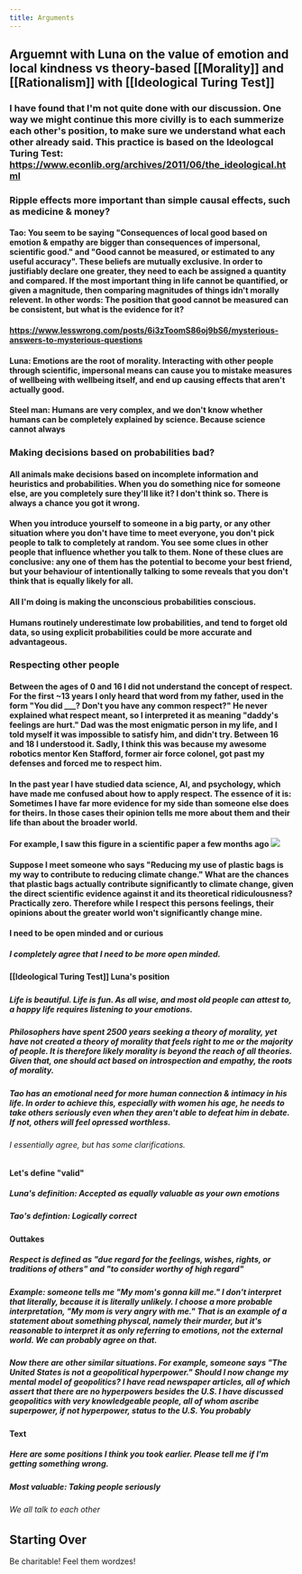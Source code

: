 ```yaml
---
title: Arguments
---
```


## Arguemnt with Luna on the value of emotion and local kindness vs theory-based [[Morality]] and [[Rationalism]] with [[Ideological Turing Test]]
### I have found that I'm not quite done with our discussion. One way we might continue this more civilly is to each summerize each other's position, to make sure we understand what each other already said. This practice is based on the Ideologcal Turing Test: https://www.econlib.org/archives/2011/06/the_ideological.html  

### Ripple effects more important than simple causal effects, such as medicine & money?
#### Tao: You seem to be saying "Consequences of local good based on emotion & empathy are bigger than consequences of impersonal, scientific good." and "Good cannot be measured, or estimated to any useful accuracy". These beliefs are mutually exclusive. In order to justifiably declare one greater, they need to each be assigned a quantity and compared. If the most important thing in life cannot be quantified, or given a magnitude, then comparing magnitudes of things idn't morally relevent. In other words: The position that good cannot be measured can be consistent, but what is the evidence for it?

#### https://www.lesswrong.com/posts/6i3zToomS86oj9bS6/mysterious-answers-to-mysterious-questions

#### Luna: Emotions are the root of morality. Interacting with other people through scientific, impersonal means can cause you to mistake measures of wellbeing with wellbeing itself, and end up causing effects that aren't actually good. 

#### Steel man: Humans are very complex, and we don't know whether humans can be completely explained by science. Because science cannot always 

### Making decisions based on probabilities bad?
#### All animals make decisions based on incomplete information and heuristics and probabilities. When you do something nice for someone else, are you completely sure they'll like it? I don't think so. There is always a chance you got it wrong. 

#### When you introduce yourself to someone in a big party, or any other situation where you don't have time to meet everyone, you don't pick people to talk to completely at random. You see some clues in other people that influence whether you talk to them. None of these clues are conclusive: any one of them has the potential to become your best friend, but your behaviour of intentionally talking to some reveals that you don't think that is equally likely for all.

#### All I'm doing is making the unconscious probabilities conscious.

#### Humans routinely underestimate low probabilities, and tend to forget old data, so using explicit probabilities could be more accurate and advantageous.

### Respecting other people
#### Between the ages of 0 and 16 I did not understand the concept of respect. For the first ~13 years I only heard that word from my father, used in the form "You did ___? Don't you have any common respect?" He never explained what respect meant, so I interpreted it as meaning "daddy's feelings are hurt." Dad was the most enigmatic person in my life, and I told myself it was impossible to satisfy him, and didn't try. Between 16 and 18 I understood it. Sadly, I think this was because my awesome robotics mentor Ken Stafford, former air force colonel, got past my defenses and forced me to respect him. 

#### In the past year I have studied data science, AI, and psychology, which have made me confused about how to apply respect. The essence of it is: Sometimes I have far more evidence for my side than someone else does for theirs. In those cases their opinion tells me more about them and their life than about the broader world.

#### For example, I saw this figure in a scientific paper a few months ago ![](https://firebasestorage.googleapis.com/v0/b/firescript-577a2.appspot.com/o/imgs%2Fapp%2Fgraphminer%2FuK2OSx9ocJ?alt=media&token=194df0e4-1618-4d2b-ae03-321d9d0a9869)

#### Suppose I meet someone who says "Reducing my use of plastic bags is my way to contribute to reducing climate change." What are the chances that plastic bags actually contribute significantly to climate change, given the direct scientific evidence against it and its theoretical ridiculousness? Practically zero. Therefore while I respect this persons feelings, their opinions about the greater world won't significantly change mine.

#### I need to be open minded and or curious
##### I completely agree that I need to be more open minded.

#### [[Ideological Turing Test]] Luna's position
##### 

##### Life is beautiful. Life is fun. As all wise, and most old people can attest to, a happy life requires listening to your emotions. 

##### Philosophers have spent 2500 years seeking a theory of morality, yet have not created a theory of morality that feels right to me or the majority of people. It is therefore likely morality is beyond the reach of all theories. Given that, one should act based on introspection and empathy, the roots of morality.

##### Tao has an emotional need for more human connection & intimacy in his life.  In order to achieve this, especially with women his age, he needs to take others seriously even when they aren't able to defeat him in debate. If not, others will feel opressed worthless.
###### I essentially agree, but has some clarifications.

##### 

#### Let's define "valid"
##### Luna's definition: Accepted as equally valuable as your own emotions

##### Tao's defintion: Logically correct

#### Outtakes
##### Respect is defined as "due regard for the feelings, wishes, rights, or traditions of others" and "to consider worthy of high regard"

##### Example: someone tells me "My mom's gonna kill me." I don't interpret that literally, because it is literally unlikely. I choose a more probable interpretation, "My mom is very angry with me." That is an example of a statement about something physcal, namely their murder, but it's reasonable to interpret it as only referring to emotions, not the external world. We can probably agree on that.

##### Now there are other similar situations. For example, someone says "The United States is not a geopolitical hyperpower." Should I now change my mental model of geopolitics? I have read newspaper articles, all of which assert that there are no hyperpowers besides the U.S. I have discussed geopolitics with very knowledgeable people, all of whom ascribe superpower, if not hyperpower, status to the U.S. You probably 

#### Text
##### Here are some positions I think you took earlier. Please tell me if I'm getting something wrong.

##### Most valuable: Taking people seriously
###### We all talk to each other

## Starting Over
Be charitable! Feel them wordzes!
### 
